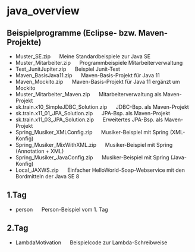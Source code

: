 # java_overview

## Beispielprogramme (Eclipse- bzw. Maven-Projekte)

* Muster_SE.zip &nbsp;&nbsp;&nbsp;&nbsp; Meine Standardbeispiele zur Java SE
* Muster_Mitarbeiter.zip &nbsp;&nbsp;&nbsp;&nbsp; Programmbeispiele Mitarbeiterverwaltung
* Test_JunitJupiter.zip &nbsp;&nbsp;&nbsp;&nbsp; Beispiel Junit-Test
* Maven_BasisJava11.zip &nbsp;&nbsp;&nbsp;&nbsp; Maven-Basis-Projekt für Java 11
* Maven_Mockito.zip &nbsp;&nbsp;&nbsp;&nbsp; Maven-Basis-Projekt für Java 11 ergänzt um Mockito
* Muster_Mitarbeiter_Maven.zip &nbsp;&nbsp;&nbsp;&nbsp; Mitarbeiterverwaltung als Maven-Projekt
* sk.train.x10_SimpleJDBC_Solution.zip &nbsp;&nbsp;&nbsp;&nbsp; JDBC-Bsp. als Maven-Projekt
* sk.train.x11_01_JPA_Solution.zip &nbsp;&nbsp;&nbsp;&nbsp; JPA-Bsp. als Maven-Projekt
* sk.train.x11_03_JPA_Solution.zip &nbsp;&nbsp;&nbsp;&nbsp; Erweitertes JPA-Bsp. als Maven-Projekt
* Spring_Musiker_XMLConfig.zip &nbsp;&nbsp;&nbsp;&nbsp; Musiker-Beispiel mit Spring (XML-Konfig)
* Spring_Musiker_MixWithXML.zip &nbsp;&nbsp;&nbsp;&nbsp; Musiker-Beispiel mit Spring (Annotation + XML)
* Spring_Musiker_JavaConfig.zip &nbsp;&nbsp;&nbsp;&nbsp; Musiker-Beispiel mit Spring (Java-Konfig)
* Local_JAXWS.zip &nbsp;&nbsp;&nbsp;&nbsp; Einfacher HelloWorld-Soap-Webservice mit den Bordmitteln der Java SE 8
## 1.Tag
* person &nbsp;&nbsp;&nbsp;&nbsp; Person-Beispiel vom 1. Tag
## 2.Tag
* LambdaMotivation &nbsp;&nbsp;&nbsp;&nbsp; Beispielcode zur Lambda-Schreibweise



